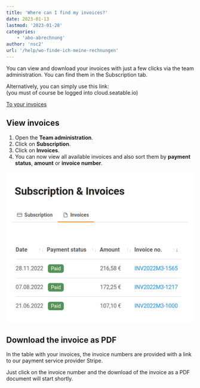 ```yaml
---
title: 'Where can I find my invoices?'
date: 2023-01-13
lastmod: '2023-01-28'
categories:
    - 'abo-abrechnung'
author: 'nsc2'
url: '/help/wo-finde-ich-meine-rechnungen'
---
```


You can view and download your invoices with just a few clicks via the team administration. You can find them in the Subscription tab.

Alternatively, you can simply use this link:  
(you must of course be logged into cloud.seatable.io)

[To your invoices](https://account.seatable.io/subscription#tabs-subscription-2)

## View invoices

1. Open the **Team administration**.
2. Click on **Subscription**.
3. Click on **Invoices**.
4. You can now view all available invoices and also sort them by **payment status**, **amount** or **invoice number**.

![Your invoices in SeaTable team administration.](images/seatable-rechnungen-teamverwaltung.png)

## Download the invoice as PDF

In the table with your invoices, the invoice numbers are provided with a link to our payment service provider Stripe.

Just click on the invoice number and the download of the invoice as a PDF document will start shortly.
